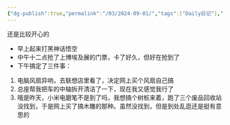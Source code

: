 ```yaml
---
{"dg-publish":true,"permalink":"/03/2024-09-01/","tags":["Daily日记"],"noteIcon":"","created":"2025-01-31T00:35","updated":"2025-07-01T13:38"}
---
```


还是比较开心的
- 早上起来打黑神话悟空
- 中午十二点抢了上博埃及展的门票，卡了好久，但好在抢到了
- 下午搞定了三件事：
1. 电脑风扇异响，去联想店里看了，决定网上买个风扇自己搞
2. 总座帮我把车的中轴拆开清洁了一下，现在我又感觉我行了
3. 哦是昨天，小米电磨笔不是到了吗，我想搞个树桩来着，跑了三个废品回收站没找到，于是网上买了搞木雕的那种。虽然没找到，但是到处乱逛还是挺有意思的
